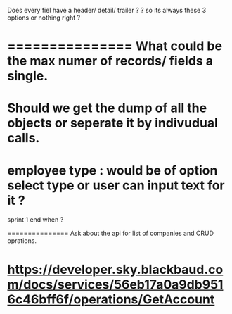Does every fiel have a header/ detail/ trailer ?
? so its always these 3 options or nothing right ?

===============
What could be the max numer of  records/ fields a single. 
===============
Should we get the dump of all the objects or seperate it by indivudual calls. 
===============
employee type : would be of option select type or user can input text for it ?
===============
sprint 1 end when ?

===============
Ask about the api for list of companies and CRUD oprations. 

https://developer.sky.blackbaud.com/docs/services/56eb17a0a9db9516c46bff6f/operations/GetAccount
===============






